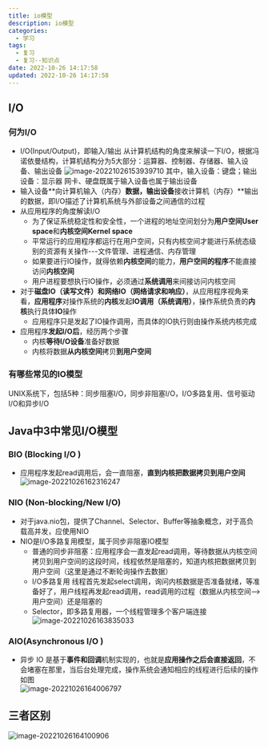 ```yaml
---
title: io模型
description: io模型
categories:
  - 学习
tags:
  - 复习
  - 复习--知识点
date: 2022-10-26 14:17:58
updated: 2022-10-26 14:17:58
---
```




## I/O

### 何为I/O

- I/O(Input/Output)，即输入/输出
  从计算机结构的角度来解读一下I/O，根据冯诺依曼结构，计算机结构分为5大部分：运算器、控制器、存储器、输入设备、输出设备
  ![image-20221026153939710](https://raw.githubusercontent.com/lwmfjc/lwmfjc.github.io.resource/main/img/image-20221026153939710.png)
  其中，输入设备：键盘；输出设备：显示器 
  网卡、硬盘既属于输入设备也属于输出设备
- 输入设备**向计算机输入（内存）**数据，输出设备**接收计算机（内存）**输出的数据，即I/O描述了计算机系统与外部设备之间通信的过程
- 从应用程序的角度解读I/O
  - 为了保证系统稳定性和安全性，一个进程的地址空间划分为**用户空间User space**和**内核空间Kernel space** 
  - 平常运行的应用程序都运行在用户空间，只有内核空间才能进行系统态级别的资源有关操作---文件管理、进程通信、内存管理
  - 如果要进行IO操作，就得依赖**内核空间**的能力，**用户空间的程序**不能直接访问**内核空间**
  - 用户进程要想执行IO操作，必须通过**系统调用**来间接访问内核空间
- 对于**磁盘IO（读写文件）**和**网络IO（网络请求和响应）**，从应用程序视角来看，**应用程序**对操作系统的**内核**发起**IO调用（系统调用）**，操作系统负责的**内核**执行具体**IO**操作
  - 应用程序只是发起了IO操作调用，而具体的IO执行则由操作系统内核完成
- 应用程序**发起I/O后**，经历两个步骤
  - 内核**等待I/O设备**准备好数据
  - 内核将数据**从内核空间**拷贝**到用户空间**

### 有哪些常见的IO模型

UNIX系统下，包括5种：同步阻塞I/O，同步非阻塞I/O，I/O多路复用、信号驱动I/O和异步I/O

## Java中3中常见I/O模型

### BIO (Blocking I/O )

- 应用程序发起read调用后，会一直阻塞，**直到内核把数据拷贝到用户空间**
  ![image-20221026162316247](https://raw.githubusercontent.com/lwmfjc/lwmfjc.github.io.resource/main/img/image-20221026162316247.png)

### NIO (Non-blocking/New I/O)

- 对于java.nio包，提供了Channel、Selector、Buffer等抽象概念，对于高负载高并发，应使用NIO
- NIO是I/O多路复用模型，属于同步非阻塞IO模型
  - 普通的同步非阻塞：应用程序会一直发起read调用，等待数据从内核空间拷贝到用户空间的这段时间，线程依然是阻塞的，知道内核把数据拷贝到用户空间（这里是通过不断轮询操作去数据）
  - I/O多路复用
    线程首先发起select调用，询问内核数据是否准备就绪，等准备好了，用户线程再发起read调用，read调用的过程（数据从内核空间-->用户空间）还是阻塞的
  - Selector，即多路复用器，一个线程管理多个客户端连接
    ![image-20221026163835033](https://raw.githubusercontent.com/lwmfjc/lwmfjc.github.io.resource/main/img/image-20221026163835033.png)

### AIO(Asynchronous I/O )

- 异步 IO 是基于**事件和回调**机制实现的，也就是**应用操作之后会直接返回**，不会堵塞在那里，当后台处理完成，操作系统会通知相应的线程进行后续的操作
  如图  
  ![image-20221026164006797](https://raw.githubusercontent.com/lwmfjc/lwmfjc.github.io.resource/main/img/image-20221026164006797.png)

## 三者区别

![image-20221026164100906](https://raw.githubusercontent.com/lwmfjc/lwmfjc.github.io.resource/main/img/image-20221026164100906.png)